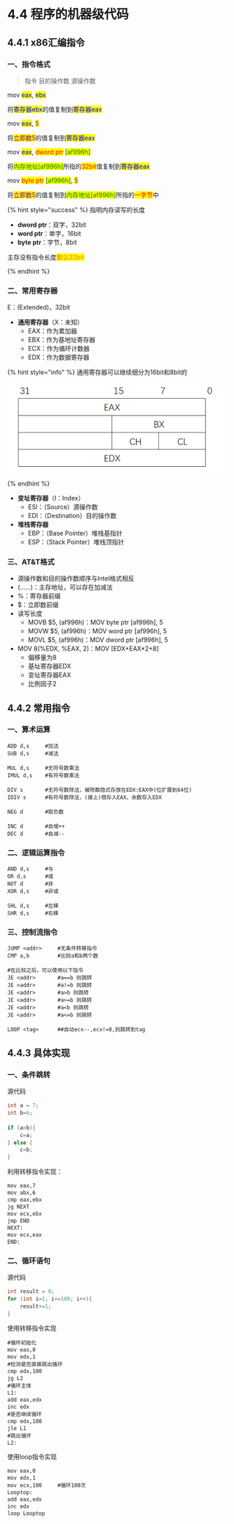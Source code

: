 # 4.4 程序的机器级代码

## 4.4.1 x86汇编指令

### 一、指令格式

> 指令 目的操作数 源操作数

mov <mark style="color:blue;">eax</mark>, <mark style="color:blue;">ebx</mark>

将<mark style="color:blue;">寄存器ebx</mark>的值复制到<mark style="color:blue;">寄存器eax</mark>

<mark style="color:blue;"></mark>

mov <mark style="color:blue;">eax</mark>, <mark style="color:purple;">5</mark>

将<mark style="color:purple;">立即数5</mark>的值复制到<mark style="color:blue;">寄存器eax</mark>

<mark style="color:blue;"></mark>

mov <mark style="color:blue;">eax</mark>, <mark style="color:red;">dword ptr</mark> <mark style="color:green;">\[af996h]</mark>

将<mark style="color:green;">内存地址\[af996h]</mark>所指的<mark style="color:red;">32bit</mark>值复制到<mark style="color:blue;">寄存器eax</mark>

<mark style="color:blue;"></mark>

mov <mark style="color:red;">byte ptr</mark> <mark style="color:green;">\[af996h]</mark>, <mark style="color:purple;">5</mark>

将<mark style="color:purple;">立即数5</mark>的值复制到<mark style="color:green;">内存地址\[af996h]</mark>所指的<mark style="color:red;">一字节</mark>中

{% hint style="success" %}
指明内存读写的长度

* **dword ptr**：双字，32bit
* **word ptr**：单字，16bit
* **byte ptr**：字节，8bit

主存没有指令长度<mark style="color:orange;">**默认32bit**</mark>

{% endhint %}

### 二、常用寄存器

E：(Extended)，32bit

* **通用寄存器**（X：未知）
  * EAX：作为累加器
  * EBX：作为基地址寄存器
  * ECX：作为循环计数器
  * EDX：作为数据寄存器

{% hint style="info" %}
通用寄存器可以继续细分为16bit和8bit的

<img src="../.gitbook/assets/通用寄存器.png" alt="" data-size="original">
{% endhint %}

* **变址寄存器**（I：Index）
  * ESI：（Source）源操作数
  * EDI：（Destination）目的操作数
* **堆栈寄存器**
  * EBP：（Base Pointer）堆栈基指针
  * ESP：（Stack Pointer）堆栈顶指针



### 三、AT&T格式

* 源操作数和目的操作数顺序与Intel格式相反
* (……)：主存地址，可以存在加减法
* %：寄存器前缀
* $：立即数前缀
* 读写长度
  * MOVB \$5, (af996h)：MOV byte ptr [af996h],  5
  * MOVW \$5, (af996h)：MOV word ptr [af996h],  5
  * MOVL \$5, (af996h)：MOV dword ptr [af996h],  5
* MOV 8(%EDX, %EAX, 2)：MOV \[EDX+EAX\*2+8]
  * 偏移量为8
  * 基址寄存器EDX
  * 变址寄存器EAX
  * 比例因子2

## 4.4.2 常用指令

### 一、算术运算

```assembly
ADD d,s		#加法
SUB d,s 	#减法

MUL d,s 	#无符号数乘法
IMUL d,s	#有符号数乘法

DIV s		#无符号数除法，被除数隐式存放在EDX:EAX中(位扩展到64位)
IDIV s		#有符号数除法，(接上)商存入EAX，余数存入EDX

NEG d		#取负数

INC d		#自增++
DEC d		#自减--
```



### 二、逻辑运算指令

```assembly
AND d,s		#与
OR d,s		#或
NOT d		#非
XOR d,s		#异或

SHL d,s		#左移
SHR d,s		#右移
```



### 三、控制流指令

```assembly
JUMP <addr>		#无条件转移指令
CMP a,b			#比较a和b两个数

#在比较之后，可以使用以下指令
JE <addr>		#a==b 则跳转
JE <addr>		#a!=b 则跳转
JE <addr>		#a>b 则跳转
JE <addr>		#a>=b 则跳转
JE <addr>		#a<b 则跳转
JE <addr>		#a<=b 则跳转

LOOP <tag>		##自动ecx--,ecx!=0,则跳转到tag
```



## 4.4.3 具体实现

### 一、条件跳转

源代码

```java
int a = 7;
int b=6;

if (a>b){
    c=a;
} else {
    c=b;
}
```

利用转移指令实现：

```assembly
mov eax,7
mov abx,6
cmp eax,ebx
jg NEXT
mov ecx,ebx
jmp END
NEXT:
mov ecx,eax
END:
```



### 二、循环语句

源代码

```java
int result = 0;
for (int i=1; i<=100; i++){
    result+=1;
}
```

使用转移指令实现

```assembly
#循环初始化
mov eax,0
mov edx,1
#检测是否直接跳出循环
cmp edx,100
jg L2
#循环主体
L1:
add eax,edx
inc edx
#是否继续循环
cmp edx,100
jle L1
#跳出循环
L2:
```

使用loop指令实现

```assembly
mov eax,0
mov edx,1
mov ecx,100		#循环100次
Looptop:
add eax,edx
inc edx
loop Looptop
```

